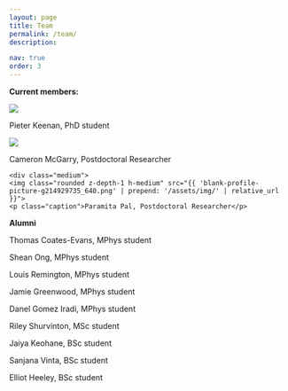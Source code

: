 ```yaml
---
layout: page
title: Team
permalink: /team/
description: 

nav: true
order: 3
---
```


**Current members:**

<div class="center-flex">
  <div class="medium">
    <img class="rounded z-depth-1 h-medium" src="{{ 'blank-profile-picture-g214929735_640.png' | prepend: '/assets/img/' | relative_url }}">
    <p class="caption">Pieter Keenan, PhD student</p>
  </div>

  <div class="medium">
    <img class="rounded z-depth-1 h-medium" src="{{ 'blank-profile-picture-g214929735_640.png' | prepend: '/assets/img/' | relative_url }}">
    <p class="caption">Cameron McGarry, Postdoctoral Researcher</p>
  </div>
  
    <div class="medium">
    <img class="rounded z-depth-1 h-medium" src="{{ 'blank-profile-picture-g214929735_640.png' | prepend: '/assets/img/' | relative_url }}">
    <p class="caption">Paramita Pal, Postdoctoral Researcher</p>
  </div>
</div>

**Alumni**

Thomas Coates-Evans, MPhys student

Shean Ong, MPhys student

Louis Remington, MPhys student

Jamie Greenwood, MPhys student

Danel Gomez Iradi, MPhys student

Riley Shurvinton, MSc student

Jaiya Keohane, BSc student

Sanjana Vinta, BSc student

Elliot Heeley, BSc student
